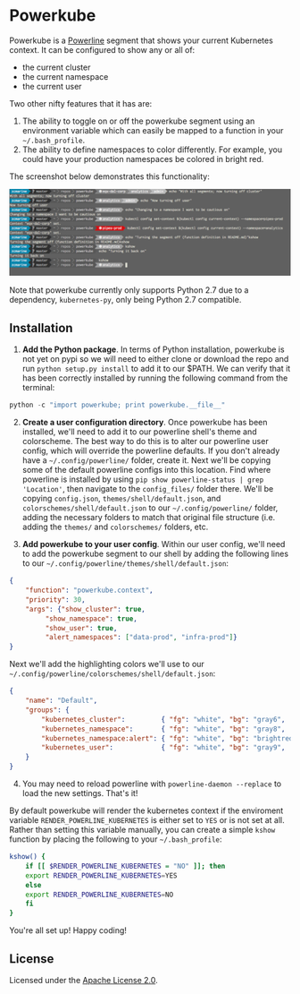 # Powerkube

Powerkube is a [Powerline](https://github.com/powerline/powerline) segment that shows your current Kubernetes context. It can be configured to show any or all of:
- the current cluster
- the current namespace
- the current user

Two other nifty features that it has are:

1. The ability to toggle on or off the powerkube segment using an environment variable which can easily be mapped to a function in your `~/.bash_profile`.
2. The ability to define namespaces to color differently. For example, you could have your production namespaces be colored in bright red.


The screenshot below demonstrates this functionality:

<img src="usage_screenshot.png" width="600">

Note that powerkube currently only supports Python 2.7 due to a dependency, `kubernetes-py`, only being Python 2.7 compatible.

## Installation

1. **Add the Python package**.  In terms of Python installation, powerkube is not yet on pypi so we will need to either clone or download the repo and run `python setup.py install` to add it to our $PATH. We can verify that it has been correctly installed by running the following command from the terminal:

```python
python -c "import powerkube; print powerkube.__file__"
```

2. **Create a user configuration directory**. Once powerkube has been installed, we'll need to add it to our powerline shell's theme and colorscheme. The best way to do this is to alter our powerline user config, which will override the powerline defaults. If you don't already have a `~/.config/powerline/` folder, create it. Next we'll be copying some of the default powerline configs into this location. Find where powerline is installed by using `pip show powerline-status | grep 'Location'`, then navigate to the `config_files/` folder there. We'll be copying `config.json`, `themes/shell/default.json`, and `colorschemes/shell/default.json` to our `~/.config/powerline/` folder, adding the necessary folders to match that original file structure (i.e. adding the `themes/` and `colorschemes/` folders, etc.

3. **Add powerkube to your user config**. Within our user config, we'll need to add the powerkube segment to our shell by adding the following lines to our `~/.config/powerline/themes/shell/default.json`:

```json
{
	"function": "powerkube.context",
	"priority": 30,
	"args": {"show_cluster": true,
		 "show_namespace": true,
		 "show_user": true,
		 "alert_namespaces": ["data-prod", "infra-prod"]}
}
```

Next we'll add the highlighting colors we'll use to our `~/.config/powerline/colorschemes/shell/default.json`:

```json
{
	"name": "Default",
	"groups": {
		"kubernetes_cluster":         { "fg": "white", "bg": "gray6",     "attrs": [] },
		"kubernetes_namespace":       { "fg": "white", "bg": "gray8",     "attrs": [] },
		"kubernetes_namespace:alert": { "fg": "white", "bg": "brightred", "attrs": [] },
		"kubernetes_user":            { "fg": "white", "bg": "gray9",     "attrs": [] }
	}
}
```


4. You may need to reload powerline with `powerline-daemon --replace` to load the new settings. That's it!

By default powerkube will render the kubernetes context if the enviroment variable `RENDER_POWERLINE_KUBERNETES` is either set to `YES` or is not set at all. Rather than setting this variable manually, you can create a simple `kshow` function by placing the following to your `~/.bash_profile`:

```bash
kshow() {
    if [[ $RENDER_POWERLINE_KUBERNETES = "NO" ]]; then
	export RENDER_POWERLINE_KUBERNETES=YES
    else
	export RENDER_POWERLINE_KUBERNETES=NO
    fi
}
```

You're all set up! Happy coding!

## License

Licensed under the [Apache License 2.0](LICENSE).
